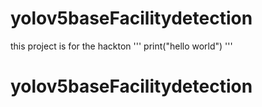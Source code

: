 ﻿# yolov5baseFacilitydetection
 
 
 this project is for the hackton
 '''
  print("hello world")
 '''
# yolov5baseFacilitydetection
